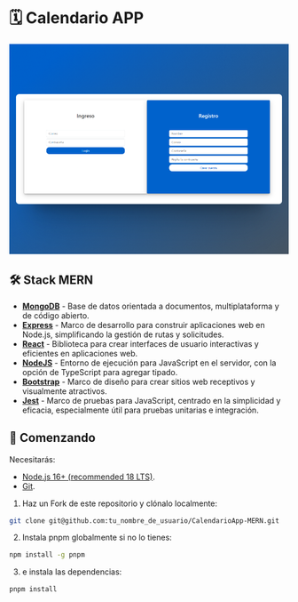 # 🗓️ Calendario APP
<div align="center">
<a href target="_blank"="https://calendario-app.up.railway.app/">
<img src="static/images/readme.png">
</a>
<p></p>
</div>

## 🛠️ Stack MERN
- [**MongoDB**](https://www.mongodb.com/) - Base de datos orientada a documentos, multiplataforma y de código abierto.
- [**Express**](https://expressjs.com/) -  Marco de desarrollo para construir aplicaciones web en Node.js, simplificando la gestión de rutas y solicitudes.
- [**React**](https://kit.svelte.dev/) - Biblioteca para crear interfaces de usuario interactivas y eficientes en aplicaciones web.
- [**NodeJS**](https://www.typescriptlang.org/) - Entorno de ejecución para JavaScript en el servidor, con la opción de TypeScript para agregar tipado.
- [**Bootstrap**](https://tailwindcss.com/) - Marco de diseño para crear sitios web receptivos y visualmente atractivos.
- [**Jest**](https://jestjs.io/) - Marco de pruebas para JavaScript, centrado en la simplicidad y eficacia, especialmente útil para pruebas unitarias e integración.

## 🚀 Comenzando

Necesitarás:

- [Node.js 16+ (recommended 18 LTS)](https://nodejs.org/en/).
- [Git](https://git-scm.com/).

1. Haz un Fork de este repositorio y clónalo localmente:

```bash
git clone git@github.com:tu_nombre_de_usuario/CalendarioApp-MERN.git
```


2. Instala pnpm globalmente si no lo tienes:
```bash
npm install -g pnpm
```

3. e instala las dependencias:
```bash
pnpm install
```
